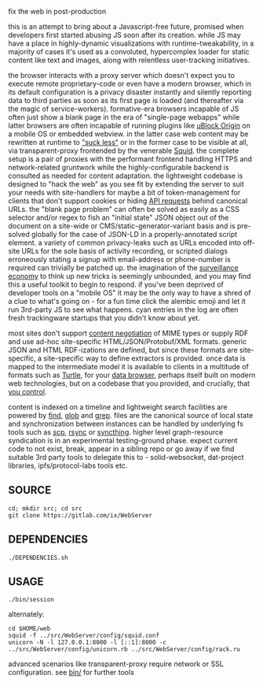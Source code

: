 fix the web in post-production

this is an attempt to bring about a Javascript-free future, promised when developers first started abusing JS soon after its creation. while JS may have a place in highly-dynamic visualizations with runtime-tweakability, in a majority of cases it's used as a convoluted, hypercomplex loader for static content like text and images, along with relentless user-tracking initiatives.

the browser interacts with a proxy server which doesn't expect you to execute remote proprietary-code or even have a modern browser, which in its default configuration is a privacy disaster instantly and silently reporting data to third parties as soon as its first page is loaded (and thereafter via the magic of service-workers). formative-era browsers incapable of JS often just show a blank page in the era of "single-page webapps" while latter browsers are often incapable of running plugins like [uBlock Origin](https://github.com/gorhill/uBlock) on a mobile OS or embedded webview. in the latter case web content may be rewritten at runtime to ["suck less"](http://suckless.org/philosophy/) or in the former case to be visible at all, via transparent-proxy frontended by the venerable [Squid](http://www.squid-cache.org/). the complete setup is a pair of proxies with the performant frontend handling HTTPS and network-related gruntwork while the highly-configurable backend is consulted as needed for content adaptation. the lightweight codebase is designed to "hack the web" as you see fit by extending the server to suit your needs with site-handlers for maybe a bit of token-management for clients that don't support cookies or hiding [API requests](https://ruben.verborgh.org/blog/2013/11/29/the-lie-of-the-api/) behind canonical URLs. the "blank page problem" can often be solved as easily as a CSS selector and/or regex to fish an "initial state" JSON object out of the document on a site-wide or CMS/static-generator-variant basis and is pre-solved globally for the case of JSON-LD in a properly-annotated script element. a variety of common privacy-leaks such as URLs encoded into off-site URLs for the sole basis of activity recording, or scripted dialogs erroneously stating a signup with email-address or phone-number is required can trivially be patched up. the imagination of the [surveillance economy](https://news.harvard.edu/gazette/story/2019/03/harvard-professor-says-surveillance-capitalism-is-undermining-democracy/) to think up new tricks is seemingly unbounded, and you may find this a useful toolkit to begin to respond. if you've been deprived of developer tools on a "mobile OS" it may be the only way to have a shred of a clue to what's going on - for a fun time click the alembic emoji and let it run 3rd-party JS to see what happens. cyan entries in the log are often fresh trackingware startups that you didn't know about yet.

most sites don't support [content negotiation](https://www.w3.org/DesignIssues/Conneg) of MIME types or supply RDF and use ad-hoc site-specific HTML/JSON/Protobuf/XML formats. generic JSON and HTML RDF-izations are defined, but since these formats are site-specific, a site-specific way to define extractors is provided. once data is mapped to the intermediate model it is available to clients in a multitude of formats such as [Turtle](https://en.wikipedia.org/wiki/Turtle_(syntax)), for your [data browser](https://github.com/solid/data-kitchen), perhaps itself built on modern web technologies, but on a codebase that you provided, and crucially, that [you control](https://www.gnu.org/philosophy/keep-control-of-your-computing.en.html#content).

content is indexed on a timeline and lightweight search facilities are powered by [find](https://www.gnu.org/software/findutils/manual/html_mono/find.html), [glob](https://en.wikipedia.org/wiki/Glob_(programming)) and [grep](https://www.gnu.org/software/grep/manual/grep.html). files are the canonical source of local state and synchronization between instances can be handled by underlying fs tools such as [scp](https://github.com/openssh/openssh-portable/blob/master/scp.c), [rsync](https://wiki.archlinux.org/index.php/Rsync) or [syncthing](https://syncthing.net/). higher level graph-resource syndication is in an experimental testing-ground phase. expect current code to not exist, break, appear in a sibling repo or go away if we find suitable 3rd party tools to delegate this to - solid-websocket, dat-project libraries, ipfs/protocol-labs tools etc. 

## SOURCE
    cd; mkdir src; cd src
    git clone https://gitlab.com/ix/WebServer

## DEPENDENCIES

    ./DEPENDENCIES.sh

## USAGE

    ./bin/session

alternately:

    cd $HOME/web
    squid -f ../src/WebServer/config/squid.conf
    unicorn -N -l 127.0.0.1:8000 -l [::1]:8000 -c ../src/WebServer/config/unicorn.rb ../src/WebServer/config/rack.ru

advanced scenarios like transparent-proxy require network or SSL configuration. see [bin/](bin/) for further tools
